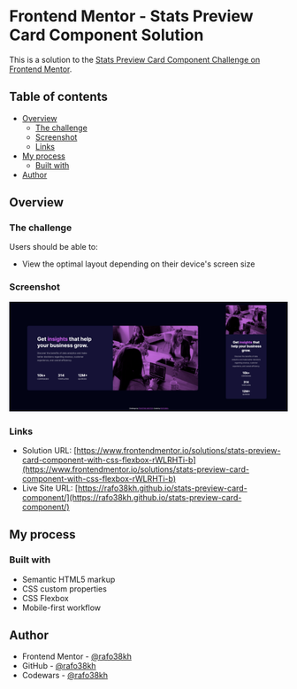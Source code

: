 # Frontend Mentor - Stats Preview Card Component Solution

This is a solution to the [Stats Preview Card Component Challenge on Frontend Mentor](https://www.frontendmentor.io/challenges/stats-preview-card-component-8JqbgoU62).

## Table of contents

- [Overview](#overview)
  - [The challenge](#the-challenge)
  - [Screenshot](#screenshot)
  - [Links](#links)
- [My process](#my-process)
  - [Built with](#built-with)
- [Author](#author)

## Overview

### The challenge

Users should be able to:

- View the optimal layout depending on their device's screen size

### Screenshot

![screenshot](./images/screenshot.png)

### Links

- Solution URL: [https://www.frontendmentor.io/solutions/stats-preview-card-component-with-css-flexbox-rWLRHTi-b](https://www.frontendmentor.io/solutions/stats-preview-card-component-with-css-flexbox-rWLRHTi-b)
- Live Site URL: [https://rafo38kh.github.io/stats-preview-card-component/](https://rafo38kh.github.io/stats-preview-card-component/)

## My process

### Built with

- Semantic HTML5 markup
- CSS custom properties
- CSS Flexbox
- Mobile-first workflow

## Author

- Frontend Mentor - [@rafo38kh](https://www.frontendmentor.io/profile/rafo38kh)
- GitHub - [@rafo38kh](https://github.com/rafo38kh)
- Codewars - [@rafo38kh](https://www.codewars.com/users/rafo38kh)
